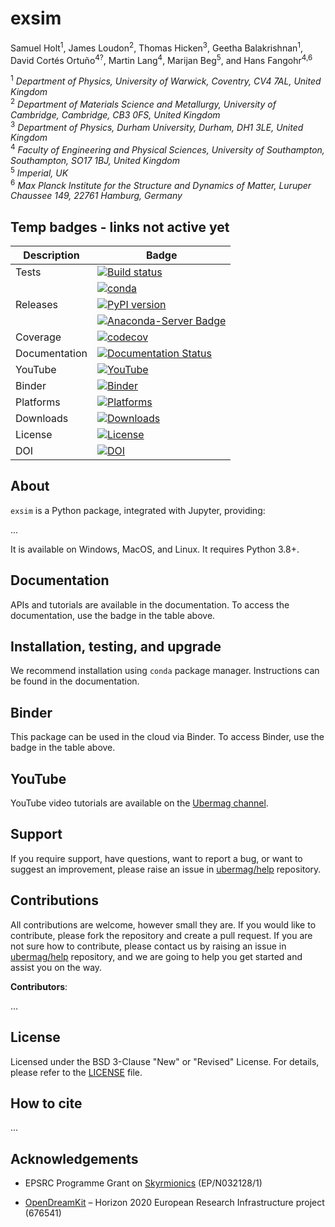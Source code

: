 # exsim
Samuel Holt<sup>1</sup>, James Loudon<sup>2</sup>, Thomas Hicken<sup>3</sup>, Geetha Balakrishnan<sup>1</sup>, David Cortés Ortuño<sup>4?</sup>, Martin Lang<sup>4</sup>, Marijan Beg<sup>5</sup>, and Hans Fangohr<sup>4,6</sup>

<sup>1</sup> *Department of Physics, University of Warwick, Coventry, CV4 7AL, United Kingdom*  
<sup>2</sup> *Department of Materials Science and Metallurgy, University of Cambridge, Cambridge, CB3 0FS, United Kingdom*  
<sup>3</sup> *Department of Physics, Durham University, Durham, DH1 3LE, United Kingdom*  
<sup>4</sup> *Faculty of Engineering and Physical Sciences, University of Southampton, Southampton, SO17 1BJ, United Kingdom*  
<sup>5</sup> *Imperial, UK*  
<sup>6</sup> *Max Planck Institute for the Structure and Dynamics of Matter, Luruper Chaussee 149, 22761 Hamburg, Germany*  

## Temp badges - links not active yet

| Description | Badge |
| --- | --- |
| Tests | [![Build status](https://github.com/ubermag/exsim/workflows/workflow/badge.svg)](https://github.com/ubermag/exsim/actions?query=workflow%3Aworkflow) |
|       | [![conda](https://github.com/ubermag/exsim/workflows/conda/badge.svg)](https://github.com/ubermag/exsim/actions?query=workflow%3Aconda) |
| Releases | [![PyPI version](https://badge.fury.io/py/exsim.svg)](https://badge.fury.io/py/exsim) |
|          | [![Anaconda-Server Badge](https://anaconda.org/conda-forge/exsim/badges/version.svg)](https://anaconda.org/conda-forge/exsim) |
| Coverage | [![codecov](https://codecov.io/gh/ubermag/exsim/branch/master/graph/badge.svg?token=hcK4fofmrL)](https://codecov.io/gh/ubermag/exsim) |
| Documentation | [![Documentation Status](https://readthedocs.org/projects/exsim/badge/?version=latest)](https://exsim.readthedocs.io/en/latest/?badge=latest) |
| YouTube | [![YouTube](https://img.shields.io/badge/YouTube-ubermag-blue)](https://www.youtube.com/channel/UC7MSqVQSMFV42R1jAYmKGLg) |
| Binder | [![Binder](https://mybinder.org/badge_logo.svg)](https://mybinder.org/v2/gh/ubermag/exsim/HEAD?urlpath=lab/tree/docs/ipynb/index.ipynb) |
| Platforms | [![Platforms](https://anaconda.org/conda-forge/discretisedfield/badges/platforms.svg)](https://anaconda.org/conda-forge/discretisedfield) |
| Downloads | [![Downloads](https://anaconda.org/conda-forge/discretisedfield/badges/downloads.svg)](https://anaconda.org/conda-forge/discretisedfield) |
| License | [![License](https://img.shields.io/badge/License-BSD%203--Clause-blue.svg)](https://opensource.org/licenses/BSD-3-Clause) |
| DOI | [![DOI](https://zenodo.org/badge/67028400.svg)](https://zenodo.org/badge/latestdoi/67028400) |

## About

`exsim` is a Python package, integrated with Jupyter, providing:

...

It is available on Windows, MacOS, and Linux. It requires Python 3.8+.

## Documentation

APIs and tutorials are available in the documentation. To access the documentation, use the badge in the table above.

## Installation, testing, and upgrade

We recommend installation using `conda` package manager. Instructions can be found in the documentation.

## Binder

This package can be used in the cloud via Binder. To access Binder, use the badge in the table above.

## YouTube

YouTube video tutorials are available on the [Ubermag channel](https://www.youtube.com/channel/UC7MSqVQSMFV42R1jAYmKGLg).

## Support

If you require support, have questions, want to report a bug, or want to suggest an improvement, please raise an issue in [ubermag/help](https://github.com/ubermag/help) repository.

## Contributions

All contributions are welcome, however small they are. If you would like to contribute, please fork the repository and create a pull request. If you are not sure how to contribute, please contact us by raising an issue in [ubermag/help](https://github.com/ubermag/help) repository, and we are going to help you get started and assist you on the way.

**Contributors**:

...

## License

Licensed under the BSD 3-Clause "New" or "Revised" License. For details, please refer to the [LICENSE](LICENSE) file.

## How to cite

...

## Acknowledgements

- EPSRC Programme Grant on [Skyrmionics](http://www.skyrmions.ac.uk) (EP/N032128/1)

- [OpenDreamKit](http://opendreamkit.org/) – Horizon 2020 European Research Infrastructure project (676541)
